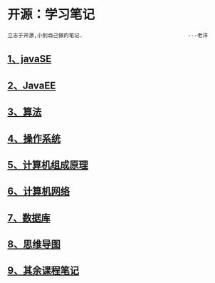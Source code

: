 # 开源：学习笔记  

~~~
立志于开源,小到自己做的笔记.									---老洋
~~~

## [1、javaSE](https://github.com/2560055298/StudyNotes/tree/main/1%E3%80%81JavaSE)

## [2、JavaEE](https://github.com/2560055298/StudyNotes/tree/main/2%E3%80%81JAVAEE)

## [3、算法](https://github.com/2560055298/StudyNotes/tree/main/3%E3%80%81%E7%AE%97%E6%B3%95/%E7%AE%97%E6%B3%95%E7%AC%94%E8%AE%B0)

## [4、操作系统](https://github.com/2560055298/StudyNotes/tree/main/4%E3%80%81%E6%93%8D%E4%BD%9C%E7%B3%BB%E7%BB%9F)

## [5、计算机组成原理](https://github.com/2560055298/StudyNotes/tree/main/5%E3%80%81%E8%AE%A1%E7%AE%97%E6%9C%BA%E7%BB%84%E6%88%90%E5%8E%9F%E7%90%86)

## [6、计算机网络](https://github.com/2560055298/StudyNotes/tree/main/6%E3%80%81%E8%AE%A1%E7%AE%97%E6%9C%BA%E7%BD%91%E7%BB%9C)

## [7、数据库](https://github.com/2560055298/StudyNotes/tree/main/7%E3%80%81%E6%95%B0%E6%8D%AE%E5%BA%93)

## [8、思维导图](https://github.com/2560055298/StudyNotes/tree/main/8%E3%80%81%E6%80%9D%E7%BB%B4%E5%AF%BC%E5%9B%BE)

## [9、其余课程笔记](https://github.com/2560055298/StudyNotes/tree/main/9%E3%80%81%E5%85%B6%E4%BD%99%E8%AF%BE%E7%A8%8B%E7%AC%94%E8%AE%B0)





